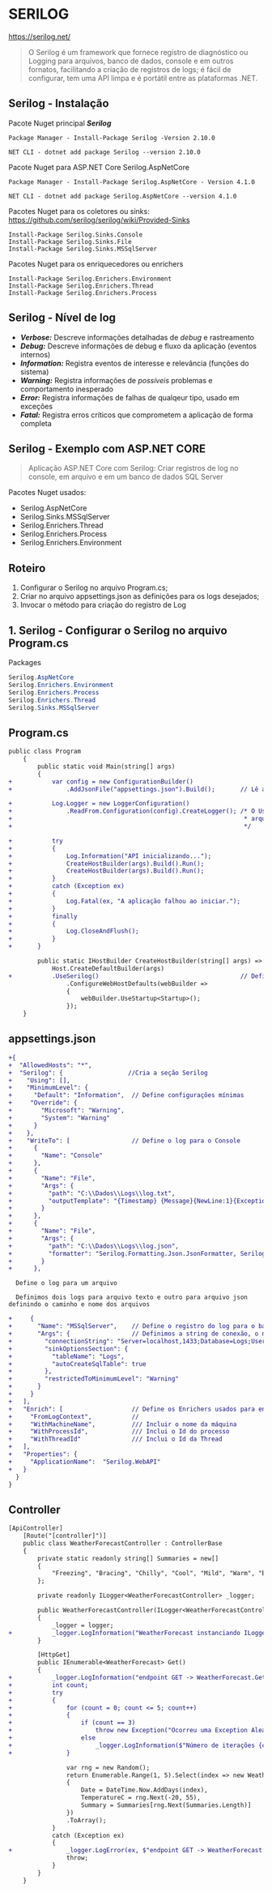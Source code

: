 # SERILOG
https://serilog.net/
> O Serilog é um framework que fornece registro de diagnóstico ou Logging para arquivos, banco de dados, console e em outros fornatos, facilitando a criação de registros de logs; é fácil de configurar, tem uma API limpa e é portátil entre as plataformas .NET.

## Serilog - Instalação
Pacote Nuget principal ***Serilog***
```
Package Manager - Install-Package Serilog -Version 2.10.0

NET CLI - dotnet add package Serilog --version 2.10.0
```
Pacote Nuget para ASP.NET Core Serilog.AspNetCore
```
Package Manager - Install-Package Serilog.AspNetCore - Version 4.1.0

NET CLI - dotnet add package Serilog.AspNetCore --version 4.1.0
```

Pacotes Nuget para os coletores ou sinks:
https://github.com/serilog/serilog/wiki/Provided-Sinks
```
Install-Package Serilog.Sinks.Console
Install-Package Serilog.Sinks.File
Install-Package Serilog.Sinks.MSSqlServer
```

Pacotes Nuget para os enriquecedores ou enrichers
```Shell
Install-Package Serilog.Enrichers.Environment
Install-Package Serilog.Enrichers.Thread
Install-Package Serilog.Enrichers.Process
```

## Serilog - Nível de log
- ***Verbose:*** Descreve informações detalhadas de _debug_ e rastreamento
- ***Debug:*** Descreve informações de debug e fluxo da aplicação (eventos internos)
- ***Information:*** Registra eventos de interesse e relevância (funções do sistema)
- ***Warning:*** Registra informações de _possíveis_ problemas e comportamento inesperado
- ***Error:*** Registra informações de falhas de qualqeur tipo, usado em exceções
- ***Fatal:*** Registra erros críticos que comprometem a aplicação de forma completa

## Serilog - Exemplo com ASP.NET CORE
> Aplicação ASP.NET Core com Serilog: Criar registros de log no console, em arquivo e em um banco de dados SQL Server

Pacotes Nuget usados:
* Serilog.AspNetCore
* Serilog.Sinks.MSSqlServer
* Serilog.Enrichers.Thread
* Serilog.Enrichers.Process
* Serilog.Enrichers.Environment

## Roteiro
1. Configurar o Serilog no arquivo Program.cs;
2. Criar no arquivo appsettings.json as definições para os logs desejados;
3. Invocar o método para criação do registro de Log

## 1. Serilog - Configurar o Serilog no arquivo Program.cs
Packages
```C#
Serilog.AspNetCore
Serilog.Enrichers.Environment
Serilog.Enrichers.Process
Serilog.Enrichers.Thread
Serilog.Sinks.MSSqlServer
```

## Program.cs
```diff
public class Program
    {
        public static void Main(string[] args)
        {
+           var config = new ConfigurationBuilder()
+               .AddJsonFile("appsettings.json").Build();       // Lê as definições do arquivo appsettings.json

+           Log.Logger = new LoggerConfiguration()
+               .ReadFrom.Configuration(config).CreateLogger(); /* O Usamos uma instancia de LoggerConfiguration e a partir das informações obtidas no 
+                                                                * arquivo appsettings.json criamos um logger usando os sinks, os enrichers e as demais definições
+                                                                */

+           try
+           {
+               Log.Information("API inicializando...");
+               CreateHostBuilder(args).Build().Run();
+               CreateHostBuilder(args).Build().Run();
+           }
+           catch (Exception ex)
+           {
+               Log.Fatal(ex, "A aplicação falhou ao iniciar.");
+           }
+           finally
+           {
+               Log.CloseAndFlush();
+           }
+       }

        public static IHostBuilder CreateHostBuilder(string[] args) =>
            Host.CreateDefaultBuilder(args)
+           .UseSerilog()                                       // Define o Serilog como provedor de Log
                .ConfigureWebHostDefaults(webBuilder =>
                {
                    webBuilder.UseStartup<Startup>();
                });
    }
```

## appsettings.json
```diff
+{  
+  "AllowedHosts": "*",
+  "Serilog": {                  //Cria a seção Serilog
+    "Using": [],
+    "MinimumLevel": {
+      "Default": "Information",  // Define configurações mínimas
+     "Override": {
+        "Microsoft": "Warning",
+        "System": "Warning"
+      }
+    },
+    "WriteTo": [                 // Define o log para o Console
+      {
+        "Name": "Console"
+      },
+      {
+        "Name": "File",
+        "Args": {
+          "path": "C:\\Dados\\Logs\\log.txt",
+          "outputTemplate": "{Timestamp} {Message}{NewLine:1}{Exception:1}"
+        }
+      },
+      {
+        "Name": "File",
+        "Args": {
+          "path": "C:\\Dados\\Logs\\log.json",
+          "formatter": "Serilog.Formatting.Json.JsonFormatter, Serilog"
+        }
+      },
```
      Define o log para um arquivo 

      Definimos dois logs para arquivo texto e outro para arquivo json definindo o caminho e nome dos arquivos
     
```diff     
+     {
+       "Name": "MSSqlServer",    // Define o registro do log para o banco de dados SQL Server
+       "Args": {                 // Definimos a string de conexão, o nome da tabela e o nível mínimo de registro
+         "connectionString": "Server=localhost,1433;Database=Logs;User ID=sa;Password=2w3e4r5t!@#;TrustServerCertificate=true",
+         "sinkOptionsSection": {
+           "tableName": "Logs",
+           "autoCreateSqlTable": true
+         },
+         "restrictedToMinimumLevel": "Warning"
+       }
+     }
+   ],
+   "Enrich": [                   // Define os Enrichers usados para enriquecer os eventos de registros
+     "FromLogContext",           // 
+     "WithMachineName",          /// Incluir o nome da máquina
+     "WithProcessId",            /// Inclui o Id do processo
+     "WithThreadId"              /// Inclui o Id da Thread
+   ],
+   "Properties": {
+     "ApplicationName":  "Serilog.WebAPI"
+   }
  }
}
```

## Controller
```diff
[ApiController]
    [Route("[controller]")]
    public class WeatherForecastController : ControllerBase
    {
        private static readonly string[] Summaries = new[]
        {
            "Freezing", "Bracing", "Chilly", "Cool", "Mild", "Warm", "Balmy", "Hot", "Sweltering", "Scorching"
        };

        private readonly ILogger<WeatherForecastController> _logger;

        public WeatherForecastController(ILogger<WeatherForecastController> logger)
        {
            _logger = logger;
+           _logger.LogInformation("WeatherForecast instanciando ILogger");
        }

        [HttpGet]
        public IEnumerable<WeatherForecast> Get()
        {
+           _logger.LogInformation("endpoint GET -> WeatherForecast.Get() ");
+           int count;
+           try
+           {
+               for (count = 0; count <= 5; count++)
+               {
+                   if (count == 3)
+                       throw new Exception("Ocorreu uma Exception Aleatória... ");
+                   else
+                       _logger.LogInformation($"Número de iterações {count}");
+               }

                var rng = new Random();
                return Enumerable.Range(1, 5).Select(index => new WeatherForecast
                {
                    Date = DateTime.Now.AddDays(index),
                    TemperatureC = rng.Next(-20, 55),
                    Summary = Summaries[rng.Next(Summaries.Length)]
                })
                .ToArray();
            }
            catch (Exception ex)
            {
+               _logger.LogError(ex, $"endpoint GET -> WeatherForecast.Get() - Exception ");
                throw;
            }
        }
    }
```
